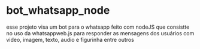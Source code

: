 # bot_whatsapp_node
esse projeto visa um bot para o whatsapp feito com nodeJS que consistte no uso da whatsappweb.js para responder as mensagens dos usuários com video, imagem, texto, audio e figurinha entre outros
